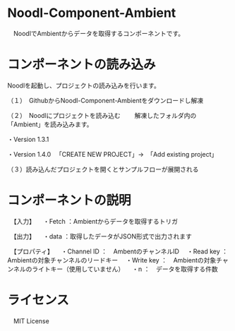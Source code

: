 # Noodl-Component-Ambient

　NoodlでAmbientからデータを取得するコンポーネントです。

# コンポーネントの読み込み

 Noodlを起動し、プロジェクトの読み込みを行います。

（１）　GithubからNoodl-Component-Ambientをダウンロードし解凍

（２）　Noodlにプロジェクトを読み込む
　　解凍したフォルダ内の「Ambient」を読み込みます。

 ・Version 1.3.1


 ・Version 1.4.0
 　「CREATE NEW PROJECT」→　「Add existing project」

 （３）読み込んだプロジェクトを開くとサンプルフローが展開される

 # コンポーネントの説明

　【入力】
 　・Fetch      ：Ambientからデータを取得するトリガ

　【出力】
 　・data       ：取得したデータがJSON形式で出力されます

　【プロパティ】
 　・Channel ID ：　AmbentのチャンネルID 
 　・Read key   ：　Ambientの対象チャンネルのリードキー 
 　・Write key  ：　Ambientの対象チャンネルのライトキー（使用していません） 
 　・n          ：　データを取得する件数 

# ライセンス
　MIT License
 

